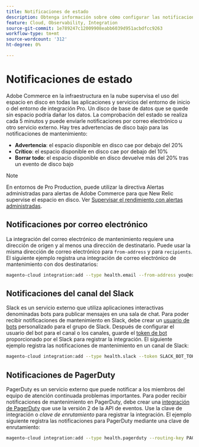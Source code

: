 ```yaml
---
title: Notificaciones de estado
description: Obtenga información sobre cómo configurar las notificaciones de Slack, correo electrónico y PagerDuty para el uso del espacio en disco en su proyecto de Adobe Commerce en la nube.
feature: Cloud, Observability, Integration
source-git-commit: 1e789247c12009908eabb6039d951acbdfcc9263
workflow-type: tm+mt
source-wordcount: '312'
ht-degree: 0%

---
```


# Notificaciones de estado

Adobe Commerce en la infraestructura en la nube supervisa el uso del espacio en disco en todas las aplicaciones y servicios del entorno de inicio o del entorno de integración Pro. Un disco de base de datos que se quede sin espacio podría dañar los datos. La comprobación del estado se realiza cada 5 minutos y puede enviarle notificaciones por correo electrónico u otro servicio externo. Hay tres advertencias de disco bajo para las notificaciones de mantenimiento:

- **Advertencia**: el espacio disponible en disco cae por debajo del 20%
- **Crítico**: el espacio disponible en disco cae por debajo del 10%
- **Borrar todo**: el espacio disponible en disco devuelve más del 20% tras un evento de disco bajo

>[!NOTE]
>
>En entornos de Pro Production, puede utilizar la directiva Alertas administradas para alertas de Adobe Commerce para que New Relic supervise el espacio en disco. Ver [Supervisar el rendimiento con alertas administradas](../monitor/investigate-performance.md#monitor-performance-with-managed-alerts).

## Notificaciones por correo electrónico

La integración del correo electrónico de mantenimiento requiere una dirección de origen y al menos una dirección de destinatario. Puede usar la misma dirección de correo electrónico para `from-address` y para `recipients`. El siguiente ejemplo registra una integración de correo electrónico de mantenimiento con dos destinatarios:

```bash
magento-cloud integration:add --type health.email --from-address you@example.com --recipients them@example.com --recipients others@example.com
```

## Notificaciones del canal del Slack

Slack es un servicio externo que utiliza aplicaciones interactivas denominadas bots para publicar mensajes en una sala de chat. Para poder recibir notificaciones de mantenimiento en Slack, debe crear un [usuario de bots](https://api.slack.com/bot-users) personalizado para el grupo de Slack. Después de configurar el usuario del bot para el canal o los canales, guarde el [token de bot](https://api.slack.com/docs/token-types#bot) proporcionado por el Slack para registrar la integración. El siguiente ejemplo registra las notificaciones de mantenimiento en un canal de Slack:

```bash
magento-cloud integration:add --type health.slack --token SLACK_BOT_TOKEN --channel '#slack-channel-name'
```

## Notificaciones de PagerDuty

PagerDuty es un servicio externo que puede notificar a los miembros del equipo de atención continuada problemas importantes. Para poder recibir notificaciones de mantenimiento en PagerDuty, debe crear una [integración de PagerDuty](https://developer.pagerduty.com/v2/docs/integrating) que use la versión 2 de la API de eventos. Use la clave de integración o _clave de enrutamiento_ para registrar la integración. El ejemplo siguiente registra las notificaciones para PagerDuty mediante una clave de enrutamiento:

```bash
magento-cloud integration:add --type health.pagerduty --routing-key PAGERDUTY_ROUTING_KEY
```
